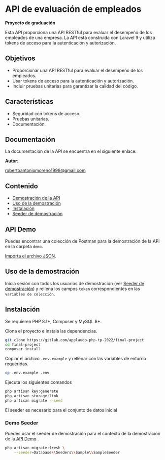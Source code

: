 # API de evaluación de empleados

**Proyecto de graduación**

Esta API proporciona una API RESTful para evaluar el desempeño de los empleados de una empresa. La API está construida con Laravel 9 y utiliza tokens de acceso para la autenticación y autorización.

## Objetivos

-   Proporcionar una API RESTful para evaluar el desempeño de los empleados.
-   Usar tokens de acceso para la autenticación y autorización.
-   Incluir pruebas unitarias para garantizar la calidad del código.

## Características

-   Seguridad con tokens de acceso.
-   Pruebas unitarias.
-   Documentación.

## Documentación

La documentación de la API se encuentra en el siguiente enlace:

**Autor:**

robertoantoniomoreno1999@gmail.com

## Contenido

-   [Demostración de la API](#api-demo)
-   [Uso de la demostración](#demo-usage)
-   [Instalación](#install)
-   [Seeder de demostración](#demo-seeder)

## API Demo

Puedes encontrar una colección de Postman para la demostración de la API en la carpeta `demo`.

[Importa el archivo JSON](https://learning.postman.com/docs/getting-started/importing-and-exporting-data/#importing-postman-data).

## Uso de la demostración

Inicia sesión con todos los usuarios de demostración (ver [Seeder de demostración](#demo-seeder)) y rellena los campos `token` correspondientes en las `variables de colección`.

## Instalación

Se requieren PHP 8.1+, Composer y MySQL 8+.

Clona el proyecto e instala las dependencias.

```bash
git clone https://gitlab.com/applaudo-php-tp-2022/final-project
cd final-project
composer install
```

Copiar el archivo `.env.example` y rellenar con las variables de entorno requeridas.

```bash
cp .env.example .env
```

Ejecuta los siguientes comandos

```bash
php artisan key:generate
php artisan storage:link
php artisan migrate --seed
```

El seeder es necesario para el conjunto de datos inicial

### Demo Seeder

Puedes usar el seeder de demostración para el contexto de la demostracion de la [API Demo](#api-demo) .

```bash
php artisan migrate:fresh \
    --seeder=Database\\Seeders\\Sample\\SampleSeeder
```

